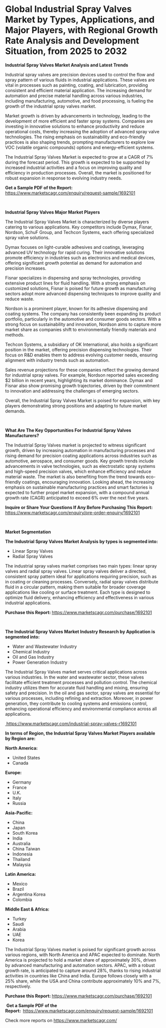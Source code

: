 <p><h1>Global Industrial Spray Valves Market by Types, Applications, and Major Players, with Regional Growth Rate Analysis and Development Situation, from 2025 to 2032</h1></p><p><strong>Industrial Spray Valves Market Analysis and Latest Trends</strong></p>
<p><p>Industrial spray valves are precision devices used to control the flow and spray pattern of various fluids in industrial applications. These valves are vital in processes such as painting, coating, and lubrication, providing consistent and efficient material application. The increasing demand for automation and precise material handling across various industries, including manufacturing, automotive, and food processing, is fueling the growth of the industrial spray valves market.</p><p>Market growth is driven by advancements in technology, leading to the development of more efficient and faster spray systems. Companies are investing in innovative solutions to enhance productivity and reduce operational costs, thereby increasing the adoption of advanced spray valve technologies. The rising emphasis on sustainability and eco-friendly practices is also shaping trends, prompting manufacturers to explore low VOC (volatile organic compounds) options and energy-efficient systems.</p><p>The Industrial Spray Valves Market is expected to grow at a CAGR of 7% during the forecast period. This growth is expected to be supported by increased industrial activities and a focus on improving quality and efficiency in production processes. Overall, the market is positioned for robust expansion in response to evolving industry needs.</p></p>
<p><strong>Get a Sample PDF of the Report:&nbsp;</strong> <a href="https://www.marketscagr.com/enquiry/request-sample/1692101?utm_campaign=2335&utm_medium=2&utm_source=Github&utm_content=ia&utm_term=20022025&utm_id=industrial-spray-valves">https://www.marketscagr.com/enquiry/request-sample/1692101</a></p>
<p>&nbsp;</p>
<p><strong>Industrial Spray Valves Major Market Players</strong></p>
<p><p>The Industrial Spray Valves Market is characterized by diverse players catering to various applications. Key competitors include Dymax, Fisnar, Nordson, SchuF Group, and Techcon Systems, each offering specialized spray valve solutions.</p><p>Dymax focuses on light-curable adhesives and coatings, leveraging advanced UV technology for rapid curing. Their innovative solutions promote efficiency in industries such as electronics and medical devices, offering significant growth potential as demand for automation and precision increases.</p><p>Fisnar specializes in dispensing and spray technologies, providing extensive product lines for fluid handling. With a strong emphasis on customized solutions, Fisnar is poised for future growth as manufacturing sectors adopt more advanced dispensing techniques to improve quality and reduce waste.</p><p>Nordson is a prominent player, known for its adhesive dispensing and coating systems. The company has consistently been expanding its product portfolio, particularly in the automotive and consumer goods sectors. With a strong focus on sustainability and innovation, Nordson aims to capture more market share as companies shift to environmentally friendly materials and methods.</p><p>Techcon Systems, a subsidiary of OK International, also holds a significant position in the market, offering precision dispensing technologies. Their focus on R&D enables them to address evolving customer needs, ensuring alignment with industry trends such as automation.</p><p>Sales revenue projections for these companies reflect the growing demand for industrial spray valves. For example, Nordson reported sales exceeding $2 billion in recent years, highlighting its market dominance. Dymax and Fisnar also show promising growth trajectories, driven by their commitment to innovation and addressing the challenges of emerging sectors.</p><p>Overall, the Industrial Spray Valves Market is poised for expansion, with key players demonstrating strong positions and adapting to future market demands.</p></p>
<p>&nbsp;</p>
<p><strong>What Are The Key Opportunities For Industrial Spray Valves Manufacturers?</strong></p>
<p><p>The Industrial Spray Valves market is projected to witness significant growth, driven by increasing automation in manufacturing processes and rising demand for precision coating applications across industries such as automotive, aerospace, and consumer goods. Key growth trends include advancements in valve technologies, such as electrostatic spray systems and high-speed precision valves, which enhance efficiency and reduce material waste. The market is also benefiting from the trend towards eco-friendly coatings, encouraging innovation. Looking ahead, the increasing emphasis on sustainable manufacturing practices and smart factories is expected to further propel market expansion, with a compound annual growth rate (CAGR) anticipated to exceed 6% over the next five years.</p></p>
<p><strong>Inquire or Share Your Questions If Any Before Purchasing This Report:</strong> <a href="https://www.marketscagr.com/enquiry/pre-order-enquiry/1692101?utm_campaign=2335&utm_medium=2&utm_source=Github&utm_content=ia&utm_term=20022025&utm_id=industrial-spray-valves">https://www.marketscagr.com/enquiry/pre-order-enquiry/1692101</a></p>
<p>&nbsp;</p>
<p><strong>Market Segmentation</strong></p>
<p><strong>The Industrial Spray Valves Market Analysis by types is segmented into:</strong></p>
<p><ul><li>Linear Spray Valves</li><li>Radial Spray Valves</li></ul></p>
<p><p>The industrial spray valves market comprises two main types: linear spray valves and radial spray valves. Linear spray valves deliver a directed, consistent spray pattern ideal for applications requiring precision, such as in coating or cleaning processes. Conversely, radial spray valves distribute fluid in a circular pattern, making them suitable for broader coverage applications like cooling or surface treatment. Each type is designed to optimize fluid delivery, enhancing efficiency and effectiveness in various industrial applications.</p></p>
<p><strong>Purchase this Report:&nbsp;</strong><a href="https://www.marketscagr.com/purchase/1692101?utm_campaign=2335&utm_medium=2&utm_source=Github&utm_content=ia&utm_term=20022025&utm_id=industrial-spray-valves">https://www.marketscagr.com/purchase/1692101</a></p>
<p>&nbsp;</p>
<p><strong>The Industrial Spray Valves Market Industry Research by Application is segmented into:</strong></p>
<p><ul><li>Water and Wastewater Industry</li><li>Chemical Industry</li><li>Oil and Gas Industry</li><li>Power Generation Industry</li></ul></p>
<p><p>The Industrial Spray Valves market serves critical applications across various industries. In the water and wastewater sector, these valves facilitate efficient treatment processes and pollution control. The chemical industry utilizes them for accurate fluid handling and mixing, ensuring safety and precision. In the oil and gas sector, spray valves are essential for various processes, including refining and extraction. Moreover, in power generation, they contribute to cooling systems and emissions control, enhancing operational efficiency and environmental compliance across all applications.</p></p>
<p><a href="https://www.marketscagr.com/industrial-spray-valves-r1692101?utm_campaign=2335&utm_medium=2&utm_source=Github&utm_content=ia&utm_term=20022025&utm_id=industrial-spray-valves">&nbsp;https://www.marketscagr.com/industrial-spray-valves-r1692101</a></p>
<p><strong>In terms of Region, the Industrial Spray Valves Market Players available by Region are:</strong></p>
<p>
    <p> <strong> North America: </strong>
        <ul>
            <li>United States</li>
            <li>Canada</li>
        </ul>
        </p> 
    <p> <strong> Europe: </strong>
        <ul>
            <li>Germany</li>
            <li>France</li>
            <li>U.K.</li>
            <li>Italy</li>
            <li>Russia</li>
        </ul>
        </p> 
    <p> <strong> Asia-Pacific: </strong>
        <ul>
            <li>China</li>
            <li>Japan</li>
            <li>South Korea</li>
            <li>India</li>
            <li>Australia</li>
            <li>China Taiwan</li>
            <li>Indonesia</li>
            <li>Thailand</li>
            <li>Malaysia</li>
        </ul>
        </p> 
    <p> <strong> Latin America: </strong>
        <ul>
            <li>Mexico</li>
            <li>Brazil</li>
            <li>Argentina Korea</li>
            <li>Colombia</li>
        </ul>
        </p> 
    <p> <strong> Middle East & Africa: </strong>
        <ul>
            <li>Turkey</li>
            <li>Saudi</li>
            <li>Arabia</li>
            <li>UAE</li>
            <li>Korea</li>
        </ul>
    </p>
    </p>
<p><p>The Industrial Spray Valves market is poised for significant growth across various regions, with North America and APAC expected to dominate. North America is projected to hold a market share of approximately 30%, driven by advanced manufacturing and automation sectors. APAC, with a robust growth rate, is anticipated to capture around 28%, thanks to rising industrial activities in countries like China and India. Europe follows closely with a 25% share, while the USA and China contribute approximately 10% and 7%, respectively.</p></p>
<p><strong>Purchase this Report: </strong><a href="https://www.marketscagr.com/purchase/1692101?utm_campaign=2335&utm_medium=2&utm_source=Github&utm_content=ia&utm_term=20022025&utm_id=industrial-spray-valves">https://www.marketscagr.com/purchase/1692101</a></p>
<p>&nbsp;<strong>Get a Sample PDF of the Report:&nbsp;&nbsp;</strong><a href="https://www.marketscagr.com/enquiry/request-sample/1692101?utm_campaign=2335&utm_medium=2&utm_source=Github&utm_content=ia&utm_term=20022025&utm_id=industrial-spray-valves">https://www.marketscagr.com/enquiry/request-sample/1692101</a></p>
<p><strong></strong></p>
<p>Check more reports on <a href="https://www.marketscagr.com/?utm_campaign=2335&utm_medium=2&utm_source=Github&utm_content=ia&utm_term=20022025&utm_id=industrial-spray-valves">https://www.marketscagr.com/</a></p>